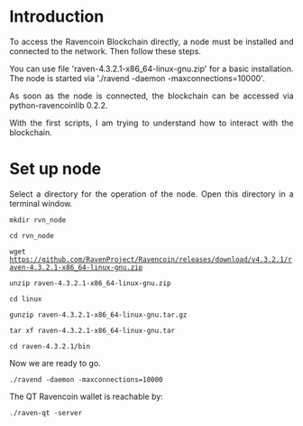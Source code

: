 # Introduction

<p align="justify">To access the Ravencoin Blockchain directly, a node must be installed and connected to the network. Then follow these steps.</p>

<p align="justify">You can use file 'raven-4.3.2.1-x86_64-linux-gnu.zip' for a basic installation. The node is started via './ravend -daemon -maxconnections=10000'.</p> 

<p align="justify">As soon as the node is connected, the blockchain can be accessed via python-ravencoinlib 0.2.2.</p>

<p align="justify">With the first scripts, I am trying to understand how to interact with the blockchain.</p>

# Set up node

<p align="justify">Select a directory for the operation of the node. Open this directory in a terminal window.</p>

<code>mkdir rvn_node</code>

<code>cd rvn_node</code>

<code>wget https://github.com/RavenProject/Ravencoin/releases/download/v4.3.2.1/raven-4.3.2.1-x86_64-linux-gnu.zip</code>

<code>unzip raven-4.3.2.1-x86_64-linux-gnu.zip</code>
  
<code>cd linux</code>
  
<code>gunzip raven-4.3.2.1-x86_64-linux-gnu.tar.gz</code>
  
<code>tar xf raven-4.3.2.1-x86_64-linux-gnu.tar</code>
  
<code>cd raven-4.3.2.1/bin</code> 
  
<p align="justify">Now we are ready to go.</p>
  
<code>./ravend -daemon -maxconnections=10000</code> 

<p align="justify">The QT Ravencoin wallet is reachable by:</p>

<code>./raven-qt -server</code> 
